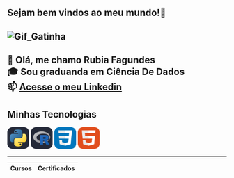 ## Sejam bem vindos ao meu mundo!👋

![Gif_Gatinha](https://media.tenor.com/T8KOdP8iV7oAAAAM/typing-computer.gif)
---------------------

💁 Olá, me chamo Rubia Fagundes</br>
🎓 Sou graduanda em Ciência De Dados </br>
📫 [Acesse o meu Linkedin](www.linkedin.com/in/rubia-fagundes) </br>
------------

## Minhas Tecnologias

<img src="https://github.com/tandpfun/skill-icons/raw/main/icons/Python-Dark.svg" width="50px">
<img src="https://github.com/tandpfun/skill-icons/raw/main/icons/R-Dark.svg" width="50px">
<img src="https://github.com/tandpfun/skill-icons/raw/main/icons/CSS.svg" width="50px">
<img src="https://github.com/tandpfun/skill-icons/raw/main/icons/HTML.svg" width="50px">

------------------------------------------------------------
| Cursos | Certificados |
| ------ | ------------ |         
          

<!--
**ru-fagundes/ru-fagundes** is a ✨ _special_ ✨ repository because its `README.md` (this file) appears on your GitHub profile.

Here are some ideas to get you started:

- 🔭 I’m currently working on ...
- 🌱 I’m currently learning ...
- 👯 I’m looking to collaborate on ...
- 🤔 I’m looking for help with ...
- 💬 Ask me about ...
- 📫 How to reach me: ...
- 😄 Pronouns: ...
- ⚡ Fun fact: ...
-->
